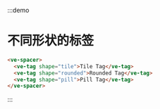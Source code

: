 :::demo

# 不同形状的标签

```html
<ve-spacer>
  <ve-tag shape="tile">Tile Tag</ve-tag>
  <ve-tag shape="rounded">Rounded Tag</ve-tag>
  <ve-tag shape="pill">Pill Tag</ve-tag>
</ve-spacer>
```

:::